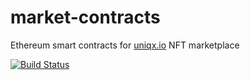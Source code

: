 # market-contracts
Ethereum smart contracts for [uniqx.io](https://uniqx.io) NFT marketplace

[![Build Status](https://travis-ci.com/uniqxio/market-contracts.svg?token=oCuZfGVgEyUAWgiozFms&branch=master)](https://travis-ci.com/uniqxio/market-contracts)
